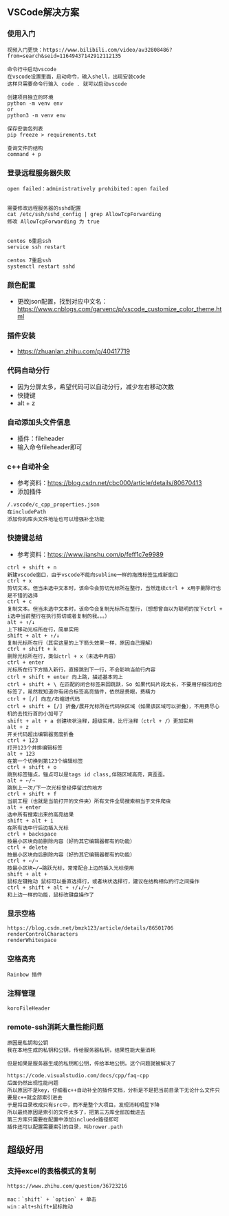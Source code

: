 ## VSCode解决方案

### 使用入门

```
视频入门更快：https://www.bilibili.com/video/av32808486?from=search&seid=11649437142912112135 

命令行中启动vscode
在vscode设置里面，启动命令，输入shell，出现安装code
这样只需要命令行输入 code . 就可以启动vscode

创建项目独立的环境
python -m venv env
or
python3 -m venv env

保存安装包列表
pip freeze > requirements.txt

查询文件的结构
command + p
```


### 登录远程服务器失败
```
open failed：administratively prohibited：open failed 


需要修改远程服务器的sshd配置
cat /etc/ssh/sshd_config | grep AllowTcpForwarding
修改 AllowTcpForwarding 为 true


centos 6重启ssh
service ssh restart

centos 7重启ssh
systemctl restart sshd
```


### 颜色配置

- 更改json配置，找到对应中文名：https://www.cnblogs.com/garvenc/p/vscode_customize_color_theme.html

### 插件安装

- https://zhuanlan.zhihu.com/p/40417719

### 代码自动分行

- 因为分屏太多，希望代码可以自动分行，减少左右移动次数
- 快捷键
- alt + z

### 自动添加头文件信息

- 插件：fileheader
- 输入命令fileheader即可

### c++自动补全

- 参考资料：<https://blog.csdn.net/cbc000/article/details/80670413>
- 添加插件

```
/.vscode/c_cpp_properties.json
在includePath
添加你的库头文件地址也可以增强补全功能
```



### 快捷键总结

- 参考资料：https://www.jianshu.com/p/feff1c7e9989

```
ctrl + shift + n
新建vscode窗口，由于vscode不能向sublime一样的拖拽标签生成新窗口
ctrl + x
剪切文本。但当未选中文本时，该命令会剪切光标所在整行，当然连续ctrl + x用于删除行也是不错的选择
ctrl + c
复制文本。但当未选中文本时，该命令会复制光标所在整行，（想想曾自以为聪明的按下ctrl + i选中当前整行在执行剪切或者复制的我。。。）
alt + ↑/↓
上下移动光标所在行，简单实用
shift + alt + ↑/↓
复制光标所在行（其实这里的上下箭头效果一样，原因自己理解）
ctrl + shift + k
删除光标所在行，类似ctrl + x（未选中内容）
ctrl + enter
光标所在行下方插入新行，直接跳到下一行，不会影响当前行内容
ctrl + shift + enter 向上跳，描述基本同上
ctrl + shift + \ 在匹配的闭合标签来回跳跃，So 如果代码片段太长，不要用仔细找闭合标签了，虽然我知道你有闭合标签高亮插件，依然是费眼，费精力
ctrl + [/] 向左/右缩进代码
ctrl + shift + [/] 折叠/展开光标所在代码块区域（如果该区域可以折叠），不用费尽心机的去找行首的小加号了
shift + alt + a 创建块状注释，超级实用，比行注释（ctrl + /）更加实用
alt + z
开关代码超出编辑器宽度折叠
ctrl + 123
打开123个并排编辑标签
alt + 123
在第一个切换到第123个编辑标签
ctrl + shift + o
跳到标签锚点，锚点可以是tags id class,伴随区域高亮，爽歪歪。
alt + ←/→
跳到上一次/下一次光标曾经停留过的地方
ctrl + shift + f
当前工程（也就是当前打开的文件夹）所有文件全局搜索相当于文件爬虫
alt + enter
选中所有搜索出来的高亮结果
shift + alt + i
在所有选中行后边插入光标
ctrl + backspace
按最小区块向前删除内容（好的其它编辑器都有的功能）
ctrl + delete
按最小区块向后删除内容（好的其它编辑器都有的功能）
ctrl + ←/→
按最小区块←/→跳跃光标，常常配合上边的插入光标使用
shift + alt +
鼠标左键拖动 鼠标可以垂直选择行，或者块状选择行，建议在结构相似的行之间操作
ctrl + shift + alt + ↑/↓/←/→
和上边一样的功能，鼠标改键盘操作了
```

### 显示空格

```
https://blog.csdn.net/bmzk123/article/details/86501706
renderControlCharacters
renderWhitespace
```

### 空格高亮

```
Rainbow 插件
```

### 注释管理

```
koroFileHeader

```

### remote-ssh消耗大量性能问题

```
原因是私钥和公钥
我在本地生成的私钥和公钥，传给服务器私钥，结果性能大量消耗

但是如果是服务器生成的私钥和公钥，传给本地公钥。这个问题就被解决了

https://code.visualstudio.com/docs/cpp/faq-cpp
后面仍然出现性能问题
所以原因不是key，仔细看c++自动补全的插件文档，分析是不是把当前目录下无论什么文件只要是c++就全部索引进去
于是将目录改成只有src中，而不是整个大项目。发现消耗明显下降
所以最终原因是索引的文件太多了，把第三方库全部加载进去
第三方库只需要在配置中添加incluede路径即可
插件还可以配置需要索引的目录，叫brower.path
```

## 超级好用

### 支持excel的表格模式的复制

```
https://www.zhihu.com/question/36723216

mac：`shift` + `option` + 单击
win：alt+shift+鼠标拖动
```

